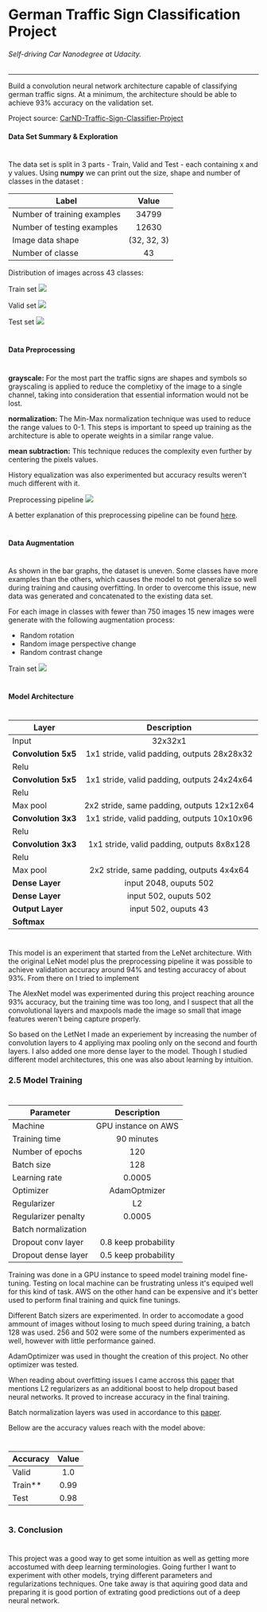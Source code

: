 # German Traffic Sign Classification Project
###### Self-driving Car Nanodegree at Udacity. 
---

Build a convolution neural network architecture capable of classifying german traffic signs. At a minimum, the architecture should be able to achieve 93% accuracy on the validation set. 

Project source: [CarND-Traffic-Sign-Classifier-Project](https://github.com/udacity/CarND-Traffic-Sign-Classifier-Project/blob/master/Traffic_Sign_Classifier.ipynb)

#### Data Set Summary & Exploration
#
The data set is split in 3 parts - Train, Valid and Test - each containing x and y values. Using **numpy** we can print out the size, shape and number of classes in the dataset :

| Label        | Value           
| ------------- |:-------------:
| Number of training examples     | 34799 |
| Number of testing examples      | 12630      |
| Image data shape | (32, 32, 3)      | 
| Number of classe | 43      | 

Distribution of images across 43 classes:

Train set
![](https://github.com/ismalakazel/carnd-traffic-sign-classifier/blob/master/assets/train_distribution.png)

Valid set
![](https://github.com/ismalakazel/carnd-traffic-sign-classifier/blob/master/assets/valid_distribution.png)

Test set
![](https://github.com/ismalakazel/carnd-traffic-sign-classifier/blob/master/assets/test_distribution.png)

#
#### Data Preprocessing
#
**grayscale:** For the most part the traffic signs are shapes and symbols so grayscaling is applied to reduce the completixy of the image to a single channel, taking into consideration that essential information would not be lost.

**normalization:** The Min-Max normalization technique was used to reduce the range values to 0-1. This steps is important to speed up training as the architecture is able to operate weights in a similar range value.

**mean subtraction:** This technique reduces the complexity even further by centering the pixels values.

History equalization was also experimented but accuracy results weren't much different with it.

Preprocessing pipeline
![](https://github.com/ismalakazel/carnd-traffic-sign-classifier/blob/master/assets/preprocess_pipeline.png)

A better explanation of this preprocessing pipeline can be found [here](http://ufldl.stanford.edu/wiki/index.php/Data_Preprocessing).
#
#### Data Augmentation
#
As shown in the bar graphs, the dataset is uneven. Some classes have more examples than the others, which causes the model to not generalize so well during training and causing overfitting. In order to overcome this issue, new data was generated and concatenated to the existing data set.

For each image in classes with fewer than 750 images 15 new images were generate with the following augmentation process:
- Random rotation
- Random image perspective change
- Random contrast change

Train set
![](https://github.com/ismalakazel/carnd-traffic-sign-classifier/blob/master/assets/augmented_distribution.png)

#
#### Model Architecture
#
#
| Layer        | Description  |        
| ------------- |:-------------:
| Input     | 32x32x1 |
| **Convolution 5x5**      | 1x1 stride, valid padding, outputs 28x28x32    |
| Relu |
| **Convolution 5x5**      | 1x1 stride, valid padding, outputs 24x24x64      |
| Relu |
| Max pool      | 2x2 stride, same padding, outputs 12x12x64      |
| **Convolution 3x3**      | 1x1 stride, valid padding, outputs 10x10x96      |
| Relu |
| **Convolution 3x3**      | 1x1 stride, valid padding, outputs 8x8x128      |
| Relu |
| Max pool      | 2x2 stride, same padding, outputs 4x4x64      |
| **Dense Layer** | input 2048, ouputs 502 |
| **Dense Layer** | input 502, ouputs 502 |
| **Output Layer** | input 502, ouputs 43 |
|**Softmax**|  |
#
This model is an experiment that started from the LeNet architecture. With the original LeNet model plus the preprocessing pipeline it was possible to achieve validation accuracy around 94% and testing accuraccy of about 93%. From there on I tried to implement 

The AlexNet model was experimented during this project reaching arounce 93% accuracy, but the training time was too long, and I suspect that all the convolutional layers and maxpools made the image so small that image features weren't being capture properly.

So based on the LetNet I made an experiement by increasing the number of convolution layers to 4 appliying max pooling only on the second and fourth layers. I also added one more dense layer to the model. Though I studied different model architectures, this one was also about learning by intuition.

### 2.5 Model Training
#
#
| Parameter        | Description  |        
| ------------- |:-------------:
| Machine     | GPU instance on AWS |
| Training time     | 90 minutes |
| Number of epochs     | 120 |
| Batch size     | 128 |
| Learning rate | 0.0005 | 
| Optimizer | AdamOptmizer |
| Regularizer | L2 | 
| Regularizer penalty | 0.0005 | 
| Batch normalization |  | 
| Dropout conv layer | 0.8 keep probability |
| Dropout dense layer | 0.5 keep probability |

Training was done in a GPU instance to speed model training model fine-tuning. Testing on local machine can be frustrating unless it's equiped well for this kind of task. AWS on the other hand can be expensive and it's better used to perform final training and quick fine tunings.

Different Batch sizers are experimented. In order to accomodate a good ammount of images without losing to much speed during training, a batch 128 was used. 256 and 502 were some of the numbers experimented as well, however with little performance gained.

AdamOptimizer was used in thought the creation of this project. No other optimizer was tested.

When reading about overfitting issues I came accross this [paper](http://www.jmlr.org/papers/volume15/srivastava14a.old/source/srivastava14a.pdf) that mentions L2 regularizers as an additional boost to help dropout based neural networks. It proved to increase accuracy in the final training. 

Batch normalization layers was used in accordance to this [paper](https://arxiv.org/pdf/1502.03167.pdf). 

Bellow are the accuracy values reach with the model above:
#
| Accuracy        | Value  |        
| ------------- |:-------------:
| Valid |  1.0 |
| Train** |  0.99 |
| Test |  0.98 |

#
### 3. Conclusion
#
This project was a good way to get some intuition as well as getting more accostumed with deep learning terminologies. Going further I want to experiment with other models, trying different parameters and regularizations techniques. One take away is that aquiring good data and preparing it is good portion of extrating good predictions out of a deep neural network.
